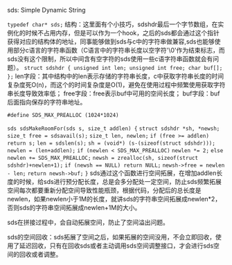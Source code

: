 sds: Simple Dynamic String

`typedef char* sds;`
结构：这里面有个小技巧，sdshdr最后一个字节数组，在实例化的时候不占用内存，但是可以作为一个hook，之后的sds都会通过这个指针获得对应的结构体的地址，同事能够做到sds与c中的字符串做兼容,sds也能够使用部分c语言的字符串函数（C语言中的字符串长度以空字符'\0'作为结束标志，而sds没有这个限制，所以中间含有空字符的sds使用一些c语字符串函数就会有问题）。
`struct sdshdr {
    unsigned int len;
    unsigned int free;
    char buf[];
};`
len字段：其中结构中的len表示存储的字符串长度，c中获取字符串长度的时间复杂度死O(n)，而这个的时间复杂度是O(1)，避免在使用过程中频繁使用获取字符串长度导致效率低；
free字段：free表示buf中可用的空间长度；
buf字段：buf后面指向保存的字符串地址。

`#define SDS_MAX_PREALLOC (1024*1024)`

`sds sdsMakeRoomFor(sds s, size_t addlen) {`
    `struct sdshdr *sh, *newsh;`
    `size_t free = sdsavail(s);`
    `size_t len, newlen;`
    `if (free >= addlen) return s;`
    `len = sdslen(s);`
    `sh = (void*) (s-(sizeof(struct sdshdr)));`
    `newlen = (len+addlen);`
    `if (newlen < SDS_MAX_PREALLOC)`
        `newlen *= 2;`
    `else`
        `newlen += SDS_MAX_PREALLOC;`
    `newsh = zrealloc(sh, sizeof(struct sdshdr)+newlen+1);`
    `if (newsh == NULL) return NULL;`
    `newsh->free = newlen - len;`
    `return newsh->buf;`
`}`
sds通过这个函数进行空间拓展，在增加addlen长度的时候，给sds进行预分配长度，总是会多分配处一定空间，防止sds频繁拓展空间每次都要重新分配空间导致性能瓶颈，根据代码，分配后的总长度是newlen，如果newlen小于1M的长度，就讲sds的字符串空间拓展成newlen*2，否则sds的字符串空间拓展成newlen+1M的大小。

sds在拼接过程中，会自动拓展空间，防止了空间溢出问题。

sds的空间回收：sds拓展了空间之后，如果拓展的空间没用，不会立即回收，使用了延迟回收，只有在回收sds或者主动调用sds空间调整接口，才会进行sds空间的回收或者调整。
